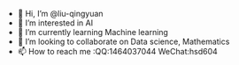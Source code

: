- 👋 Hi, I’m @liu-qingyuan
- 👀 I’m interested in AI
- 🌱 I’m currently learning Machine learning
- 💞️ I’m looking to collaborate on Data science, Mathematics
- 📫 How to reach me  :QQ:1464037044  WeChat:hsd604

<!---
liu-qingyuan/liu-qingyuan is a ✨ special ✨ repository because its `README.md` (this file) appears on your GitHub profile.
You can click the Preview link to take a look at your changes.
--->
